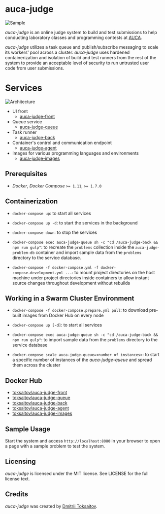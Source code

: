 auca-judge
==========

![Sample](http://i.imgur.com/9CdyTGM.png)

*auca-judge* is an online judge system to build and test submissions to help
conducting laboratory classes and programming contests at
[AUCA](https://www.auca.kg/_/software_engineering_/).

*auca-judge* utilizes a task queue and publish/subscribe messaging to scale its
workers' pool across a cluster. *auca-judge* uses hardened containerization and
isolation of build and test runners from the rest of the system to provide an
acceptable level of security to run untrusted user code from user submissions.

# Services

![Architecture](http://i.imgur.com/JLtDjC5.png)

* UI front
  * [auca-judge-front](https://github.com/toksaitov/auca-judge-front)
* Queue service
  * [auca-judge-queue](https://github.com/toksaitov/auca-judge-queue)
* Task runner
  * [auca-judge-back](https://github.com/toksaitov/auca-judge-back)
* Container's control and communication endpoint
  * [auca-judge-agent](https://github.com/toksaitov/auca-judge-agent)
* Images for various programming languages and environments
  * [auca-judge-images](https://github.com/toksaitov/auca-judge-images)

## Prerequisites

* *Docker*, *Docker Compose* `>= 1.11`, `>= 1.7.0`

## Containerization

* `docker-compose up`: to start all services

* `docker-compose up -d`: to start the services in the background

* `docker-compose down`: to stop the services

* `docker-compose exec auca-judge-queue sh -c "cd /auca-judge-back && npm run gulp"`:
  to recreate the `problems` collection inside the `auca-judge-problem-db`
  container and import sample data from the `problems` directory to the service
  database.

* `docker-compose -f docker-compose.yml -f docker-compose.development.yml ...`:
  to mount project directories on the host machine under project directories
  inside containers to allow instant source changes throughout development
  without rebuilds

## Working in a Swarm Cluster Environment

* `docker-compose -f docker-compose.prepare.yml pull`: to download pre-built
  images from Docker Hub on every node

* `docker-compose up [-d]`: to start all services

* `docker-compose exec auca-judge-queue sh -c "cd /auca-judge-back && npm run gulp"`:
  to import sample data from the `problems` directory to the service database

* `docker-compose scale auca-judge-queue=<number of instances>`: to start a
  specific number of instances of the *auca-judge-queue* and spread them across
  the cluster

## Docker Hub

* [toksaitov/auca-judge-front](https://hub.docker.com/r/toksaitov/auca-judge-front)
* [toksaitov/auca-judge-queue](https://hub.docker.com/r/toksaitov/auca-judge-queue)
* [toksaitov/auca-judge-back](https://hub.docker.com/r/toksaitov/auca-judge-back)
* [toksaitov/auca-judge-agent](https://hub.docker.com/r/toksaitov/auca-judge-agent)
* [toksaitov/auca-judge-images](https://hub.docker.com/r/toksaitov/auca-judge-images)

## Sample Usage

Start the system and access `http://localhost:8080` in your browser to open a
page with a sample problem to test the system.

## Licensing

*auca-judge* is licensed under the MIT license. See LICENSE for the full license
text.

## Credits

*auca-judge* was created by [Dmitrii Toksaitov](https://github.com/toksaitov).
